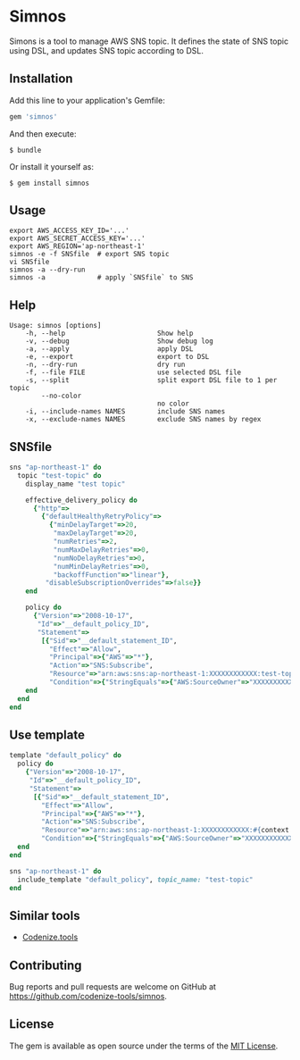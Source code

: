 # Simnos

Simons is a tool to manage AWS SNS topic.
It defines the state of SNS topic using DSL, and updates SNS topic according to DSL.

## Installation

Add this line to your application's Gemfile:

```ruby
gem 'simnos'
```

And then execute:

    $ bundle

Or install it yourself as:

    $ gem install simnos

## Usage

```
export AWS_ACCESS_KEY_ID='...'
export AWS_SECRET_ACCESS_KEY='...'
export AWS_REGION='ap-northeast-1'
simnos -e -f SNSfile  # export SNS topic
vi SNSfile
simnos -a --dry-run
simnos -a             # apply `SNSfile` to SNS
```

## Help

```
Usage: simnos [options]
    -h, --help                       Show help
    -v, --debug                      Show debug log
    -a, --apply                      apply DSL
    -e, --export                     export to DSL
    -n, --dry-run                    dry run
    -f, --file FILE                  use selected DSL file
    -s, --split                      split export DSL file to 1 per topic
        --no-color
                                     no color
    -i, --include-names NAMES        include SNS names
    -x, --exclude-names NAMES        exclude SNS names by regex
```

## SNSfile

```ruby
sns "ap-northeast-1" do
  topic "test-topic" do
    display_name "test topic"

    effective_delivery_policy do
      {"http"=>
        {"defaultHealthyRetryPolicy"=>
          {"minDelayTarget"=>20,
           "maxDelayTarget"=>20,
           "numRetries"=>2,
           "numMaxDelayRetries"=>0,
           "numNoDelayRetries"=>0,
           "numMinDelayRetries"=>0,
           "backoffFunction"=>"linear"},
         "disableSubscriptionOverrides"=>false}}
    end

    policy do
      {"Version"=>"2008-10-17",
       "Id"=>"__default_policy_ID",
       "Statement"=>
        [{"Sid"=>"__default_statement_ID",
          "Effect"=>"Allow",
          "Principal"=>{"AWS"=>"*"},
          "Action"=>"SNS:Subscribe",
          "Resource"=>"arn:aws:sns:ap-northeast-1:XXXXXXXXXXXX:test-topic",
          "Condition"=>{"StringEquals"=>{"AWS:SourceOwner"=>"XXXXXXXXXXXX"}}}]}
    end
  end
end
```

## Use template

```ruby
template "default_policy" do
  policy do
    {"Version"=>"2008-10-17",
     "Id"=>"__default_policy_ID",
     "Statement"=>
      [{"Sid"=>"__default_statement_ID",
        "Effect"=>"Allow",
        "Principal"=>{"AWS"=>"*"},
        "Action"=>"SNS:Subscribe",
        "Resource"=>"arn:aws:sns:ap-northeast-1:XXXXXXXXXXXX:#{context.topic_name}",
        "Condition"=>{"StringEquals"=>{"AWS:SourceOwner"=>"XXXXXXXXXXXX"}}}]}
  end
end

sns "ap-northeast-1" do
  include_template "default_policy", topic_name: "test-topic"
end
```

## Similar tools

* [Codenize.tools](http://codenize.tools/)

## Contributing

Bug reports and pull requests are welcome on GitHub at https://github.com/codenize-tools/simnos.

## License

The gem is available as open source under the terms of the [MIT License](http://opensource.org/licenses/MIT).


